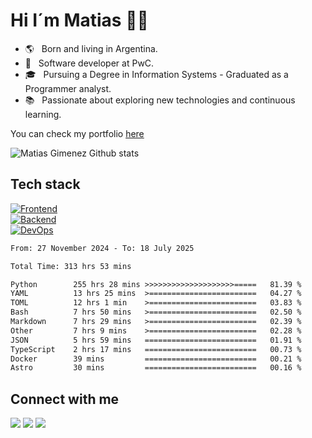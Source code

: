 # Hi I´m Matias 👋🏽

-   🌎 &nbsp; Born and living in Argentina.
-   💼 &nbsp; Software developer at PwC.
-   🎓 &nbsp; Pursuing a Degree in Information Systems - Graduated as a Programmer analyst.
-   📚 &nbsp; Passionate about exploring new technologies and continuous learning.

You can check my portfolio <a href="https://matiasgimenez.vercel.app/">here</a>

<img src='https://github-readme-stats.vercel.app/api?username=matiagimenez&show_icons=true&theme=tokyonight&border_radius=5&include_all_commits=true&count_private=true&card_width=400&hide_border=true' alt="Matias Gimenez Github stats">

## Tech stack
[![Frontend](https://skillicons.dev/icons?i=html,css,tailwind,js,ts,react)](https://skillicons.dev) <br/>
[![Backend](https://skillicons.dev/icons?i=python,fastapi,nodejs,mongodb,postgres,sqlite,redis)](https://skillicons.dev) <br/>
[![DevOps](https://skillicons.dev/icons?i=docker,kubernetes,githubactions)](https://skillicons.dev) <br/>

<!--START_SECTION:waka-->

```txt
From: 27 November 2024 - To: 18 July 2025

Total Time: 313 hrs 53 mins

Python        255 hrs 28 mins >>>>>>>>>>>>>>>>>>>>=====   81.39 %
YAML          13 hrs 25 mins  >========================   04.27 %
TOML          12 hrs 1 min    >========================   03.83 %
Bash          7 hrs 50 mins   >========================   02.50 %
Markdown      7 hrs 29 mins   >========================   02.39 %
Other         7 hrs 9 mins    >========================   02.28 %
JSON          5 hrs 59 mins   =========================   01.91 %
TypeScript    2 hrs 17 mins   =========================   00.73 %
Docker        39 mins         =========================   00.21 %
Astro         30 mins         =========================   00.16 %
```

<!--END_SECTION:waka-->

## Connect with me

<p>
<a href="https://www.linkedin.com/in/matiagimenez"><img src="https://img.shields.io/badge/LinkedIn-0077B5?style=for-the-badge&logo=linkedin&logoColor=white"/></a>
<a href="https://www.github.com/matiagimenez"><img src="https://img.shields.io/badge/GitHub-100000?style=for-the-badge&logo=github&logoColor=white"/></a>
<a href="https://www.codewars.com/users/m4tias"><img src="https://img.shields.io/badge/Codewars-B1361E?style=for-the-badge&logo=Codewars&logoColor=white"/></a>
</p>
